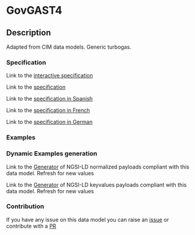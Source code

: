# GovGAST4

## Description 

Adapted from CIM data models. Generic turbogas.
### Specification

Link to the [interactive specification](https://swagger.lab.fiware.org/?url=https://smart-data-models.github.io/dataModel.EnergyCIM/GovGAST4/swagger.yaml)

Link to the [specification](https://smart-data-models.github.io/dataModel.EnergyCIM/GovGAST4/doc/spec.md)

Link to the [specification in Spanish](https://smart-data-models.github.io/dataModel.EnergyCIM/GovGAST4/doc/spec_ES.md)

Link to the [specification in French](https://smart-data-models.github.io/dataModel.EnergyCIM/GovGAST4/doc/spec_FR.md)

Link to the [specification in German](https://smart-data-models.github.io/dataModel.EnergyCIM/GovGAST4/doc/spec_DE.md)
### Examples
### Dynamic Examples generation

Link to the [Generator](https://smartdatamodels.org/extra/ngsi-ld_generator_v0.92.php?schemaUrl=https://raw.githubusercontent.com/smart-data-models/dataModel.EnergyCIM/master/GovGAST4/schema.json&email=info@smartdatamodels.org) of NGSI-LD normalized payloads compliant with this data model. Refresh for new values

Link to the [Generator](https://smartdatamodels.org/extra/ngsi-ld_generator_keyvalues_v0.92.php?schemaUrl=https://raw.githubusercontent.com/smart-data-models/dataModel.EnergyCIM/master/GovGAST4/schema.json&email=info@smartdatamodels.org) of NGSI-LD keyvalues payloads compliant with this data model. Refresh for new values
### Contribution

 If you have any issue on this data model you can raise an [issue](https://github.com/smart-data-models/dataModel.EnergyCIM/issues)  or contribute with a [PR](https://github.com/smart-data-models/dataModel.EnergyCIM/pulls)